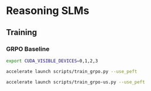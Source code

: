 # Reasoning SLMs

## Training

### GRPO Baseline

```bash
export CUDA_VISIBLE_DEVICES=0,1,2,3

accelerate launch scripts/train_grpo.py --use_peft

accelerate launch scripts/train_grpo-us.py --use_peft
```
